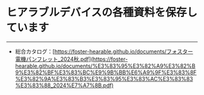 # ヒアラブルデバイスの各種資料を保存しています
---
- 総合カタログ：[https://foster-hearable.github.io/documents/フォスター電機パンフレット_2024秋.pdf](https://foster-hearable.github.io/documents/%E3%83%95%E3%82%A9%E3%82%B9%E3%82%BF%E3%83%BC%E9%9B%BB%E6%A9%9F%E3%83%8F%E3%82%9A%E3%83%B3%E3%83%95%E3%83%AC%E3%83%83%E3%83%88_2024%E7%A7%8B.pdf)
